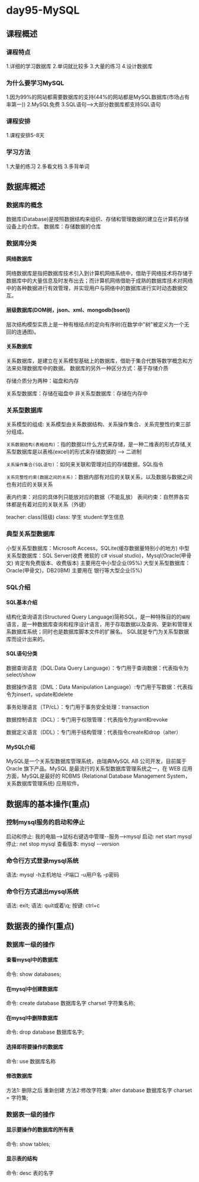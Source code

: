 # day95-MySQL

## 课程概述

### 课程特点
  1.详细的学习数据库
  2.单词就比较多
  3.大量的练习
  4.设计数据库

### 为什么要学习MySQL
  1.因为99%的网站都需要数据库的支持(44%的网站都是MySQL数据库(市场占有率第一))
  2.MySQL免费
  3.SQL语句-->大部分数据库都支持SQL语句 

### 课程安排
  1.课程安排5-8天

### 学习方法

  1.大量的练习
  2.多看文档
  3.多背单词

## 数据库概述

### 数据库的概念

数据库(Database)是按照数据结构来组织、存储和管理数据的建立在计算机存储设备上的仓库。
数据库：存储数据的仓库



### 数据库分类

#### 网络数据库

网络数据库是指把数据库技术引入到计算机网络系统中，借助于网络技术将存储于数据库中的大量信息及时发布出去；而计算机网络借助于成熟的数据库技术对网络中的各种数据进行有效管理，并实现用户与网络中的数据库进行实时动态数据交互。

#### 层级数据库(DOM树，json、xml、mongodb(bson))

层次结构模型实质上是一种有根结点的定向有序树(在数学中"树"被定义为一个无回的连通图)。

#### 关系数据库

关系数据库，是建立在关系模型基础上的数据库，借助于集合代数等数学概念和方法来处理数据库中的数据。
数据库的另外一种区分方式：基于存储介质

存储介质分为两种：磁盘和内存

关系型数据库：存储在磁盘中
非关系型数据库：存储在内存中

### 关系型数据库

关系模型的组成: 关系模型由关系数据结构、关系操作集合、关系完整性约束三部分组成。

`关系数据结构(表格结构)`：指的数据以什么方式来存储，是一种二维表的形式存储,关系型数据库是以表格(excel)的形式来存储数据的 --> 二进制

`关系操作集合(SQL语句)`：如何来关联和管理对应的存储数据，SQL指令

`关系完整性约束(数据之间的关系)`：数据内部有对应的关联关系，以及数据与数据之间也有对应的关联关系 

  表内约束：对应的具体列只能放对应的数据（不能乱放）
  表间约束：自然界各实体都是有着对应的关联关系（外键）


teacher: class(班级)
class:  学生
student:学生信息

### 典型关系型数据库

小型关系型数据库：Microsoft Access，SQLite(缓存数据量特别小的地方)
中型关系型数据库：SQL Server(收费 微软的 c# visual studio)，Mysql(Oracle(甲骨文) 肯定有免费版本、收费版本) 主要用在中小型企业(95%)
大型关系型数据库：Oracle(甲骨文)，DB2(IBM) 主要用在 银行等大型企业(5%)

### SQL介绍

#### SQL基本介绍

结构化查询语言(Structured Query Language)简称SQL，是一种特殊目的的`编程`语言，是一种数据库查询和程序设计语言，用于存取数据以及查询、更新和管理关系数据库系统；同时也是数据库脚本文件的扩展名。
SQL就是专门为关系型数据库而设计出来的。

#### SQL语句分类

数据查询语言（DQL:Data Query Language）：专门用于查询数据：代表指令为select/show

数据操作语言（DML：Data Manipulation Language）:专门用于写数据：代表指令为insert，update和delete

事务处理语言（TP/cL）：专门用于事务安全处理：transaction

数据控制语言（DCL）：专门用于权限管理：代表指令为grant和revoke

数据定义语言（DDL）：专门用于结构管理：代表指令create和drop（alter）

#### MySQL介绍

MySQL是一个关系型数据库管理系统，由瑞典MySQL AB 公司开发，目前属于 Oracle 旗下产品。MySQL 是最流行的关系型数据库管理系统之一，在 WEB 应用方面，MySQL是最好的 RDBMS (Relational Database Management System，关系数据库管理系统) 应用软件。

## 数据库的基本操作(重点)

### 控制mysql服务的启动和停止

启动和停止: 我的电脑-->鼠标右键选中管理--服务-->mysql 
启动: net start mysql  
停止: net stop mysql
查看版本: mysql --version

### 命令行方式登录mysql系统

语法: mysql    -h主机地址   -P端口   -u用户名   -p密码

### 命令行方式退出mysql系统

语法: exit;
语法: quit或着\q;
按键: ctrl+c

## 数据表的操作(重点)

### 数据库一级的操作
#### 查看mysql中的数据库
命令: show databases;

#### 在mysql中创建数据库
命令: create database 数据库名字 charset 字符集名称;

#### 在mysql中删除数据库
命令: drop database 数据库名字;

#### 选择即将要操作的数据库
命令: use 数据库名称

#### 修改数据库
方法1: 删除之后 重新创建
方法2:修改字符集: alter database 数据库名字 charset = 字符集;



### 数据表一级的操作
#### 显示要操作的数据库的所有表

命令: show tables;

#### 显示表的结构

命令: desc 表的名字